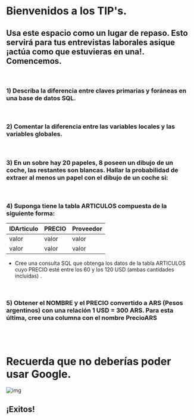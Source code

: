 # Bienvenidos a los TIP's. <br>
## Usa este espacio como un lugar de repaso. Esto servirá para tus entrevistas laborales asique ¡actúa como que estuvieras en una!. Comencemos.  
<br>

### **1) Describa la diferencia entre claves primarias y foráneas en una base de datos SQL.**  
<br>

### **2) Comentar la diferencia entre las variables locales y las variables globales.**
<br>

### **3) En un sobre hay 20 papeles, 8 poseen un dibujo de un coche, las restantes son blancas. Hallar la probabilidad de extraer al menos un papel con el dibujo de un coche si:**  
<br>

### 4) Suponga tiene la tabla ARTICULOS compuesta de la siguiente forma:<br>

| IDArticulo | PRECIO | Proveedor |
|--------|--------|----|
| valor | valor | valor |
|valor  | valor  | valor |

- Cree una consulta SQL que obtenga los datos de la tabla ARTICULOS cuyo PRECIO esté entre los 60 y los 120 USD (ambas cantidades incluidas) .
<br>

### **5) Obtener el NOMBRE y el PRECIO convertido a ARS (Pesos argentinos) con una relación 1 USD = 300 ARS. Para esta última, cree una columna con el nombre PrecioARS**  
<br>
<br>


# Recuerda que no deberías poder usar Google. 
![img](https://thumbs.gfycat.com/KaleidoscopicFaintHind-size_restricted.gif)
## ¡Exitos! 
